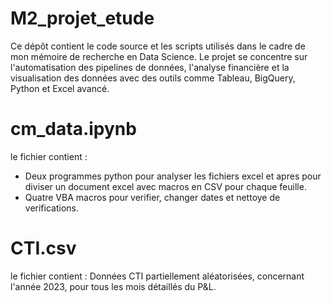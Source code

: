 # M2_projet_etude
Ce dépôt contient le code source et les scripts utilisés dans le cadre de mon mémoire de recherche en Data Science. Le projet se concentre sur l'automatisation des pipelines de données, l'analyse financière et la visualisation des données avec des outils comme Tableau, BigQuery, Python et Excel avancé.

# cm_data.ipynb
le fichier contient :
- Deux programmes python pour analyser les fichiers excel et apres pour diviser un document excel avec macros en CSV pour chaque feuille.
- Quatre VBA macros pour verifier, changer dates et nettoye de verifications.

# CTI.csv
le fichier contient :
Données CTI partiellement aléatorisées, concernant l'année 2023, pour tous les mois détaillés du P&L.
